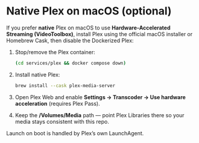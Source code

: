 # Native Plex on macOS (optional)

If you prefer **native** Plex on macOS to use **Hardware-Accelerated Streaming (VideoToolbox)**, install Plex using the official macOS installer or Homebrew Cask, then disable the Dockerized Plex:

1. Stop/remove the Plex container:
   ```bash
   (cd services/plex && docker compose down)
   ```

2. Install native Plex:
   ```bash
   brew install --cask plex-media-server
   ```

3. Open Plex Web and enable **Settings → Transcoder → Use hardware acceleration** (requires Plex Pass).

4. Keep the **/Volumes/Media** path — point Plex Libraries there so your media stays consistent with this repo.

Launch on boot is handled by Plex’s own LaunchAgent.
